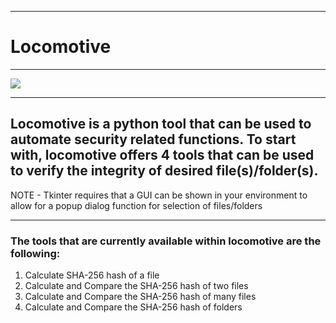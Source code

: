 ***
# Locomotive
***

![](https://media.giphy.com/media/v1.Y2lkPTc5MGI3NjExNThyd3I1dGxiODlkYm1weGkxeWxieDJubWtpdXo2N3M1emkzZ3NwciZlcD12MV9pbnRlcm5hbF9naWZfYnlfaWQmY3Q9Zw/8F3bK4aq1tCo0TLkf7/giphy.gif)
</p>

***

## Locomotive is a python tool that can be used to automate security related functions. To start with, locomotive offers 4 tools that can be used to verify the integrity of desired file(s)/folder(s). 
NOTE - Tkinter requires that a GUI can be shown in your environment to allow for a popup dialog function for selection of files/folders

***
### The tools that are currently available within locomotive are the following:

  1. Calculate SHA-256 hash of a file
  2. Calculate and Compare the SHA-256 hash of two files
  3. Calculate and Compare the SHA-256 hash of many files
  4. Calculate and Compare the SHA-256 hash of folders
